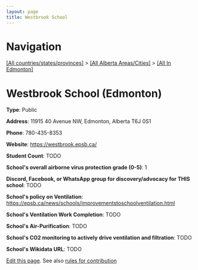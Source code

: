 ```yaml
---
layout: page
title: Westbrook School
---
```

# Navigation

[[All countries/states/provinces]](../../..) > [[All Alberta Areas/Cities]](../..) > [[All In Edmonton]](..)

# Westbrook School (Edmonton)

**Type**: Public

**Address**: 11915 40 Avenue NW, Edmonton, Alberta T6J 0S1

**Phone**: 780-435-8353

**Website**: <https://westbrook.epsb.ca/>

**Student Count**: TODO

**School's overall airborne virus protection grade (0-5)**: 1

**Discord, Facebook, or WhatsApp group for discovery/advocacy for THIS school**: TODO

**School's policy on Ventilation**: <https://epsb.ca/news/schools/improvementstoschoolventilation.html>

**School's Ventilation Work Completion**: TODO

**School's Air-Purification**: TODO

**School's CO2 monitoring to actively drive ventilation and filtration**: TODO

**School's Wikidata URL**: TODO


[Edit this page](https://github.com/ventilate-schools/AB/edit/main/./Edmonton/Westbrook_School.md). See also [rules for contribution](../../../contribution-rules/)